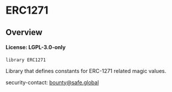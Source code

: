 # ERC1271

## Overview

#### License: LGPL-3.0-only

```solidity
library ERC1271
```

Library that defines constants for ERC-1271 related magic values.

security-contact: bounty@safe.global